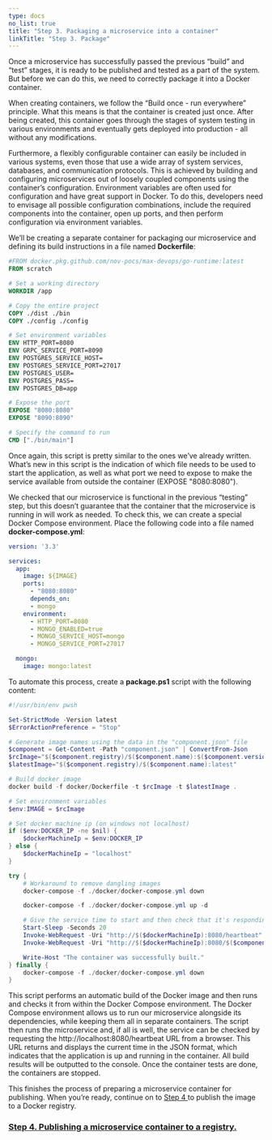 ```yaml
---
type: docs
no_list: true
title: "Step 3. Packaging a microservice into a container"
linkTitle: "Step 3. Package"
---
```


Once a microservice has successfully passed the previous “build” and “test” stages, it is ready to be published and tested as a part of the system. But before we can do this, we need to correctly package it into a Docker container.

When creating containers, we follow the “Build once - run everywhere” principle. What this means is that the container is created just once. After being created, this container goes through the stages of system testing in various environments and eventually gets deployed into production - all without any modifications.

Furthermore, a flexibly configurable container can easily be included in various systems, even those that use a wide array of system services, databases, and communication protocols. This is achieved by building and configuring microservices out of loosely coupled components using the container’s configuration. Environment variables are often used for configuration and have great support in Docker. To do this, developers need to envisage all possible configuration combinations, include the required components into the container, open up ports, and then perform configuration via environment variables.

We’ll be creating a separate container for packaging our microservice and defining its build instructions in a file named **Dockerfile**:

```dockerfile
#FROM docker.pkg.github.com/nov-pocs/max-devops/go-runtime:latest
FROM scratch

# Set a working directory
WORKDIR /app

# Copy the entire project
COPY ./dist ./bin
COPY ./config ./config

# Set environment variables
ENV HTTP_PORT=8080
ENV GRPC_SERVICE_PORT=8090
ENV POSTGRES_SERVICE_HOST=
ENV POSTGRES_SERVICE_PORT=27017
ENV POSTGRES_USER=
ENV POSTGRES_PASS=
ENV POSTGRES_DB=app

# Expose the port
EXPOSE "8080:8080"
EXPOSE "8090:8090"

# Specify the command to run
CMD ["./bin/main"]


```

Once again, this script is pretty similar to the ones we’ve already written. What’s new in this script is the indication of which file needs to be used to start the application, as well as what port we need to expose to make the service available from outside the container (EXPOSE "8080:8080").

We checked that our microservice is functional in the previous “testing” step, but this doesn’t guarantee that the container that the microservice is running in will work as needed. To check this, we can create a special Docker Compose environment. Place the following code into a file named **docker-compose.yml**:

```yml
version: '3.3'

services:
  app:
    image: ${IMAGE}
    ports:
      - "8080:8080"
      depends_on:
      - mongo
    environment:
      - HTTP_PORT=8080
      - MONGO_ENABLED=true
      - MONGO_SERVICE_HOST=mongo
      - MONGO_SERVICE_PORT=27017

  mongo:
    image: mongo:latest

```

To automate this process, create a **package.ps1** script with the following content:

```ps1
#!/usr/bin/env pwsh

Set-StrictMode -Version latest
$ErrorActionPreference = "Stop"

# Generate image names using the data in the "component.json" file
$component = Get-Content -Path "component.json" | ConvertFrom-Json
$rcImage="$($component.registry)/$($component.name):$($component.version)-$($component.build)-rc"
$latestImage="$($component.registry)/$($component.name):latest"

# Build docker image
docker build -f docker/Dockerfile -t $rcImage -t $latestImage .

# Set environment variables
$env:IMAGE = $rcImage

# Set docker machine ip (on windows not localhost)
if ($env:DOCKER_IP -ne $nil) {
    $dockerMachineIp = $env:DOCKER_IP
} else {
    $dockerMachineIp = "localhost"
}

try {
    # Workaround to remove dangling images
    docker-compose -f ./docker/docker-compose.yml down

    docker-compose -f ./docker/docker-compose.yml up -d

    # Give the service time to start and then check that it's responding to requests
    Start-Sleep -Seconds 20
    Invoke-WebRequest -Uri "http://$($dockerMachineIp):8080/heartbeat"
    Invoke-WebRequest -Uri "http://$($dockerMachineIp):8080/$($component.test_route)" -Method Post

    Write-Host "The container was successfully built."
} finally {
    docker-compose -f ./docker/docker-compose.yml down
}


```

This script performs an automatic build of the Docker image and then runs and checks it from within the Docker Compose environment. The Docker Compose environment allows us to run our microservice alongside its dependencies, while keeping them all in separate containers. The script then runs the microservice and, if all is well, the service can be checked by requesting the http://localhost:8080/heartbeat URL from a browser. This URL returns and displays the current time in the JSON format, which indicates that the application is up and running in the container. All build results will be outputted to the console. Once the container tests are done, the containers are stopped.

This finishes the process of preparing a microservice container for publishing. When you’re ready, continue on to [Step 4 ](../step4) to publish the image to a Docker registry.

<span class="hide-title-link">

### [Step 4. Publishing a microservice container to a registry.](../step4)

</span>
